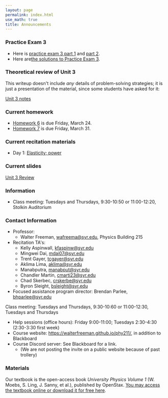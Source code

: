 ```yaml
---
layout: page 
permalink: index.html
use_math: true
title: Announcements
---
```


### Practice Exam 3

* Here is <a href="practice-exam-3-2023.pdf">practice exam 3 part 1</a> and <a href="practice-exam-3-2023-part2.pdf">part 2</a>. 
* Here are<a href="practice-exam-3-solutions-2.pdf">the solutions to Practice Exam 3</a>.

### Theoretical review of Unit 3

This writeup doesn't include *any* details of problem-solving strategies;
it is just a presentation of the material, since some students have asked
for it:

<a href="unit-3-review.pdf">Unit 3 notes</a>

### Current homework 

* <a href="hw/hw6/hw6.pdf">Homework 6</a> is due Friday, March 24.
* <a href="hw/hw7/hw7.pdf">Homework 7</a> is due Friday, March 31.

### Current recitation materials

* Day 1: <a href="recitation/week10/recitation-springs-power.pdf">Elasticity; power</a>

### Current slides

<a href="slides/lecture-exam-3-review/lecture-exam-3-review.pdf">Unit 3 Review</a>

### Information
- Class meeting: Tuesdays and Thursdays, 9:30-10:50 or 11:00-12:20, Stolkin Auditorium 

 <a id="contact"></a>

### Contact Information

-   Professor:
    - Walter Freeman, <wafreema@syr.edu>, Physics Building 215
-   Recitation TA's:
    * Kelly Aspinwall, <kfaspinw@syr.edu>
    * Mingwei Dai, <mdai07@syr.edu>
    * Trent Gayer, <tcgayer@syr.edu>
    * Aklima Lima, <aklima@syr.edu>
    * Manabputra, <manabput@syr.edu>
    * Chandler Martin, <cmarti23@syr.edu>
    * Chad Skerbec, <crskerbe@syr.edu>
    * Byron Sleight, <bsleight@syr.edu>
- Focused assistance program director: Brendan Parlee, <bhparlee@syr.edu>

Class meeting: Tuesdays and Thursdays, 9:30-10:60 or 11:00-12:30, Tuesdays and Thursdays
-   Help sessions (office hours): Friday 9:00-11:00; Tuesdays 2:30-4:30 (2:30-3:30 first week)
-   Course website: <https://walterfreeman.github.io/phy211/>, in addition to Blackboard
-   Course Discord server: See Blackboard for a link.
    * (We are not posting the invite on a public website because of past trollery)


### Materials

Our textbook is the open-access book *University Physics Volume 1* (W. Moebs, S. Ling, J. Sanny, et al.), published by OpenStax. <a href="https://openstax.org/details/books/university-physics-volume-1">You may access the textbook online or download it for free here</a>. 

